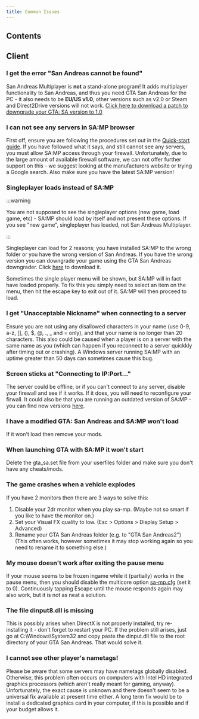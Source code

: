 ```yaml
---
title: Common Issues
---
```


## Contents

## Client

### I get the error "San Andreas cannot be found"

San Andreas Multiplayer is **not** a stand-alone program! It adds multiplayer functionality to San Andreas, and thus you need GTA San Andreas for the PC - it also needs to be **EU/US v1.0**, other versions such as v2.0 or Steam and Direct2Drive versions will not work. [Click here to download a patch to downgrade your GTA: SA version to 1.0](http://grandtheftauto.filefront.com/file/GTA_SA_Downgrader_Patch;74661)

### I can not see any servers in SA:MP browser

First off, ensure you are following the procedures set out in the [Quick-start guide](https://team.sa-mp.com/wiki/Getting_Started). If you have followed what it says, and still cannot see any servers, you must allow SA:MP access through your firewall. Unfortunately, due to the large amount of available firewall software, we can not offer further support on this - we suggest looking at the manufacturers website or trying a Google search. Also make sure you have the latest SA:MP version!

### Singleplayer loads instead of SA:MP

:::warning

You are not supposed to see the singleplayer options (new game, load game, etc) - SA:MP should load by itself and not present these options. If you see "new game", singleplayer has loaded, not San Andreas Multiplayer.

:::

Singleplayer can load for 2 reasons; you have installed SA:MP to the wrong folder or you have the wrong version of San Andreas. If you have the wrong version you can downgrade your game using the GTA San Andreas downgrader. Click [here](http://grandtheftauto.filefront.com/file/GTA_SA_Downgrader_Patch;74661) to download it.

Sometimes the single player menu will be shown, but SA:MP will in fact have loaded properly. To fix this you simply need to select an item on the menu, then hit the escape key to exit out of it. SA:MP will then proceed to load.

### I get "Unacceptable Nickname" when connecting to a server

Ensure you are not using any disallowed characters in your name (use 0-9, a-z, \[\], (), \$, @, ., \_ and = only), and that your name is no longer than 20 characters. This also could be caused when a player is on a server with the same name as you (which can happen if you reconnect to a server quickkly after timing out or crashing). A Windows server running SA:MP with an uptime greater than 50 days can sometimes cause this bug.

### Screen sticks at "Connecting to IP:Port..."

The server could be offline, or if you can't connect to any server, disable your firewall and see if it works. If it does, you will need to reconfigure your firwall. It could also be that you are running an outdated version of SA:MP - you can find new versions [here](http://sa-mp.com/download.php).

### I have a modified GTA: San Andreas and SA:MP won't load

If it won't load then remove your mods.

### When launching GTA with SA:MP it won't start

Delete the gta_sa.set file from your userfiles folder and make sure you don't have any cheats/mods.

### The game crashes when a vehicle explodes

If you have 2 monitors then there are 3 ways to solve this:

1. Disable your 2dr monitor when you play sa-mp. (Maybe not so smart if you like to have the monitor on.)
2. Set your Visual FX quality to low. (Esc > Options > Display Setup > Advanced)
3. Rename your GTA San Andreas folder (e.g. to "GTA San Andreas2") (This often works, however sometimes it may stop working again so you need to rename it to something else.)

### My mouse doesn't work after exiting the pause menu

If your mouse seems to be frozen ingame while it (partially) works in the pause menu, then you should disable the multicore option [sa-mp.cfg](ClientCommands#file-sa-mpcfg "Sa-mp.cfg") (set it to 0). Continuously tapping Escape until the mouse responds again may also work, but it is not as neat a solution.

### The file dinput8.dll is missing

This is possibly arises when DirectX is not properly installed, try re-installing it - don't forget to restart your PC. If the problem still arises, just go at C:\\Windows\\System32 and copy paste the dinput.dll file to the root directory of your GTA San Andreas. That would solve it.

### I cannot see other player's nametags!

Please be aware that some servers may have nametags globally disabled. Otherwise, this problem often occurs on computers with Intel HD integrated graphics processors (which aren't really meant for gaming, anyway). Unfortunately, the exact cause is unknown and there doesn't seem to be a universal fix available at present time either. A long term fix would be to install a dedicated graphics card in your computer, if this is possible and if your budget allows it.
